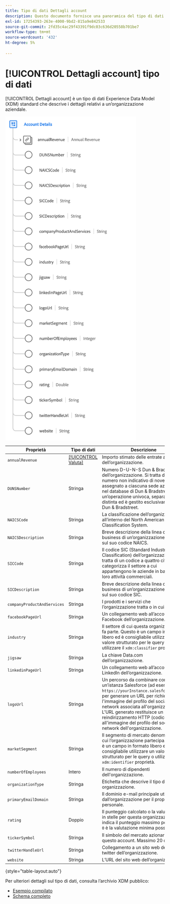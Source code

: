 ```yaml
---
title: Tipo di dati Dettagli account
description: Questo documento fornisce una panoramica del tipo di dati Dettagli account Experience Data Model (XDM).
exl-id: 17254393-263e-4000-9bd2-815a9e842533
source-git-commit: 2fd35c4ac29f43391f9dc03c636d20558b701be7
workflow-type: tm+mt
source-wordcount: '432'
ht-degree: 5%

---
```


# [!UICONTROL Dettagli account] tipo di dati

[!UICONTROL Dettagli account] è un tipo di dati Experience Data Model (XDM) standard che descrive i dettagli relativi a un’organizzazione aziendale.

![Struttura del tipo di dati](../images/data-types/account-details.png)

| Proprietà | Tipo di dati | Descrizione |
| --- | --- | --- |
| `annualRevenue` | [[!UICONTROL Valuta]](./currency.md) | Importo stimato delle entrate annuali dell’organizzazione. |
| `DUNSNumber` | Stringa | Numero D-U-N-S Dun &amp; Bradstreet dell’organizzazione. Si tratta di un numero non indicativo di nove cifre assegnato a ciascuna sede aziendale nel database di Dun &amp; Bradstreet con un’operazione univoca, separata e distinta ed è gestito esclusivamente da Dun &amp; Bradstreet. |
| `NAICSCode` | Stringa | La classificazione dell’organizzazione all’interno del North American Industry Classification System. |
| `NAICSDescription` | Stringa | Breve descrizione della linea di business di un’organizzazione, basata sul suo codice NAICS. |
| `SICCode` | Stringa | Il codice SIC (Standard Industrial Classification) dell’organizzazione. Si tratta di un codice a quattro cifre che categorizza il settore a cui appartengono le aziende in base alle loro attività commerciali. |
| `SICDescription` | Stringa | Breve descrizione della linea di business di un’organizzazione, basata sul suo codice SIC. |
| `companyProductAndServices` | Stringa | I prodotti e i servizi che l’organizzazione tratta o in cui opera. |
| `facebookPageUrl` | Stringa | Un collegamento web all’account Facebook dell’organizzazione. |
| `industry` | Stringa | Il settore di cui questa organizzazione fa parte. Questo è un campo in formato libero ed è consigliabile utilizzare un valore strutturato per le query o utilizzare il `xdm:classifier` proprietà. |
| `jigsaw` | Stringa | La chiave Data.com dell’organizzazione. |
| `linkedinPageUrl` | Stringa | Un collegamento web all’account LinkedIn dell’organizzazione. |
| `logoUrl` | Stringa | Un percorso da combinare con l’URL di un’istanza Salesforce (ad esempio, `https://yourInstance.salesforce.com/`) per generare un URL per richiedere l&#39;immagine del profilo del social network associata all&#39;organizzazione. L&#39;URL generato restituisce un reindirizzamento HTTP (codice 302) all&#39;immagine del profilo del social network dell&#39;organizzazione. |
| `marketSegment` | Stringa | Il segmento di mercato denominato a cui l’organizzazione partecipa. Questo è un campo in formato libero ed è consigliabile utilizzare un valore strutturato per le query o utilizzare il `xdm:identifier` proprietà. |
| `numberOfEmployees` | Intero | Il numero di dipendenti dell&#39;organizzazione. |
| `organizationType` | Stringa | Etichetta che descrive il tipo di organizzazione. |
| `primaryEmailDomain` | Stringa | Il dominio e-mail principale utilizzato dall’organizzazione per il proprio personale. |
| `rating` | Doppio | Il punteggio calcolato o la valutazione in stelle per questa organizzazione. `1` indica il punteggio massimo possibile, e `0` è la valutazione minima possibile. |
| `tickerSymbol` | Stringa | Il simbolo del mercato azionario per questo account. Massimo 20 caratteri. |
| `twitterHandleUrl` | Stringa | Collegamento a un sito web dell’handle twitter dell’organizzazione. |
| `website` | Stringa | L’URL del sito web dell’organizzazione. |

{style="table-layout:auto"}

Per ulteriori dettagli sul tipo di dati, consulta l’archivio XDM pubblico:

* [Esempio compilato](https://github.com/adobe/xdm/blob/master/components/datatypes/b2b/account-organization.example.1.json)
* [Schema completo](https://github.com/adobe/xdm/blob/master/components/datatypes/b2b/account-organization.schema.json)
